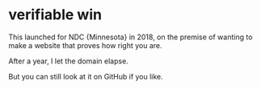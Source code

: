 # verifiable win
This launched for NDC {Minnesota} in 2018, on the premise of wanting to make a website that proves how right you are.

After a year, I let the domain elapse.

But you can still look at it on GitHub if you like.
